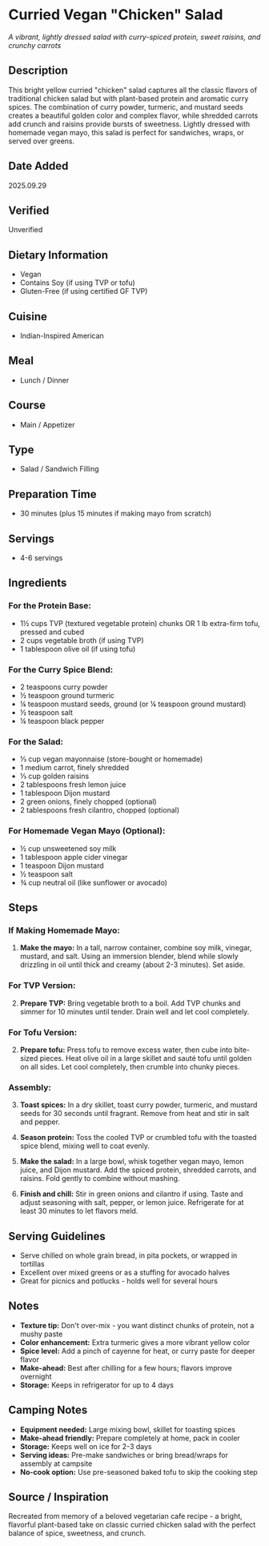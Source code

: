 # Curried Vegan "Chicken" Salad
*A vibrant, lightly dressed salad with curry-spiced protein, sweet raisins, and crunchy carrots*

## Description
This bright yellow curried "chicken" salad captures all the classic flavors of traditional chicken salad but with plant-based protein and aromatic curry spices. The combination of curry powder, turmeric, and mustard seeds creates a beautiful golden color and complex flavor, while shredded carrots add crunch and raisins provide bursts of sweetness. Lightly dressed with homemade vegan mayo, this salad is perfect for sandwiches, wraps, or served over greens.

## Date Added
2025.09.29

## Verified
Unverified

## Dietary Information
- Vegan
- Contains Soy (if using TVP or tofu)
- Gluten-Free (if using certified GF TVP)

## Cuisine
- Indian-Inspired American

## Meal
- Lunch / Dinner

## Course
- Main / Appetizer

## Type
- Salad / Sandwich Filling

## Preparation Time
- 30 minutes (plus 15 minutes if making mayo from scratch)

## Servings
- 4-6 servings

## Ingredients
### For the Protein Base:
- 1½ cups TVP (textured vegetable protein) chunks OR 1 lb extra-firm tofu, pressed and cubed
- 2 cups vegetable broth (if using TVP)
- 1 tablespoon olive oil (if using tofu)

### For the Curry Spice Blend:
- 2 teaspoons curry powder
- ½ teaspoon ground turmeric
- ¼ teaspoon mustard seeds, ground (or ¼ teaspoon ground mustard)
- ½ teaspoon salt
- ¼ teaspoon black pepper

### For the Salad:
- ⅓ cup vegan mayonnaise (store-bought or homemade)
- 1 medium carrot, finely shredded
- ⅓ cup golden raisins
- 2 tablespoons fresh lemon juice
- 1 tablespoon Dijon mustard
- 2 green onions, finely chopped (optional)
- 2 tablespoons fresh cilantro, chopped (optional)

### For Homemade Vegan Mayo (Optional):
- ½ cup unsweetened soy milk
- 1 tablespoon apple cider vinegar
- 1 teaspoon Dijon mustard
- ½ teaspoon salt
- ¾ cup neutral oil (like sunflower or avocado)

## Steps
### If Making Homemade Mayo:
1. **Make the mayo:** In a tall, narrow container, combine soy milk, vinegar, mustard, and salt. Using an immersion blender, blend while slowly drizzling in oil until thick and creamy (about 2-3 minutes). Set aside.

### For TVP Version:
2. **Prepare TVP:** Bring vegetable broth to a boil. Add TVP chunks and simmer for 10 minutes until tender. Drain well and let cool completely.

### For Tofu Version:
2. **Prepare tofu:** Press tofu to remove excess water, then cube into bite-sized pieces. Heat olive oil in a large skillet and sauté tofu until golden on all sides. Let cool completely, then crumble into chunky pieces.

### Assembly:
3. **Toast spices:** In a dry skillet, toast curry powder, turmeric, and mustard seeds for 30 seconds until fragrant. Remove from heat and stir in salt and pepper.

4. **Season protein:** Toss the cooled TVP or crumbled tofu with the toasted spice blend, mixing well to coat evenly.

5. **Make the salad:** In a large bowl, whisk together vegan mayo, lemon juice, and Dijon mustard. Add the spiced protein, shredded carrots, and raisins. Fold gently to combine without mashing.

6. **Finish and chill:** Stir in green onions and cilantro if using. Taste and adjust seasoning with salt, pepper, or lemon juice. Refrigerate for at least 30 minutes to let flavors meld.

## Serving Guidelines
- Serve chilled on whole grain bread, in pita pockets, or wrapped in tortillas
- Excellent over mixed greens or as a stuffing for avocado halves
- Great for picnics and potlucks - holds well for several hours

## Notes
- **Texture tip:** Don't over-mix - you want distinct chunks of protein, not a mushy paste
- **Color enhancement:** Extra turmeric gives a more vibrant yellow color
- **Spice level:** Add a pinch of cayenne for heat, or curry paste for deeper flavor
- **Make-ahead:** Best after chilling for a few hours; flavors improve overnight
- **Storage:** Keeps in refrigerator for up to 4 days

## Camping Notes
- **Equipment needed:** Large mixing bowl, skillet for toasting spices
- **Make-ahead friendly:** Prepare completely at home, pack in cooler
- **Storage:** Keeps well on ice for 2-3 days
- **Serving ideas:** Pre-make sandwiches or bring bread/wraps for assembly at campsite
- **No-cook option:** Use pre-seasoned baked tofu to skip the cooking step

## Source / Inspiration
Recreated from memory of a beloved vegetarian cafe recipe - a bright, flavorful plant-based take on classic curried chicken salad with the perfect balance of spice, sweetness, and crunch.